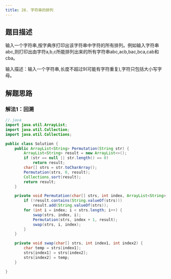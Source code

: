 ```yaml
---
title: 28. 字符串的排列
---
```


## 题目描述

输入一个字符串,按字典序打印出该字符串中字符的所有排列。例如输入字符串abc,则打印出由字符a,b,c所能排列出来的所有字符串abc,acb,bac,bca,cab和cba。

输入描述：输入一个字符串,长度不超过9(可能有字符重复),字符只包括大小写字母。

## 解题思路

### 解法1：回溯


```java
//.java
import java.util.ArrayList;
import java.util.Collection;
import java.util.Collections;

public class Solution {
    public ArrayList<String> Permutation(String str) {
        ArrayList<String> result = new ArrayList<>();
        if (str == null || str.length() == 0)
            return result;
        char[] strs = str.toCharArray();
        Permutation(strs, 0, result);
        Collections.sort(result);
        return result;
    }

    private void Permutation(char[] strs, int index, ArrayList<String> result) {
        if (!result.contains(String.valueOf(strs)))
            result.add(String.valueOf(strs));
        for (int i = index; i < strs.length; i++) {
            swap(strs, index, i);
            Permutation(strs, index + 1, result);
            swap(strs, i, index);
        }
    }

    private void swap(char[] strs, int index1, int index2) {
        char temp = strs[index1];
        strs[index1] = strs[index2];
        strs[index2] = temp;
    }

}
```